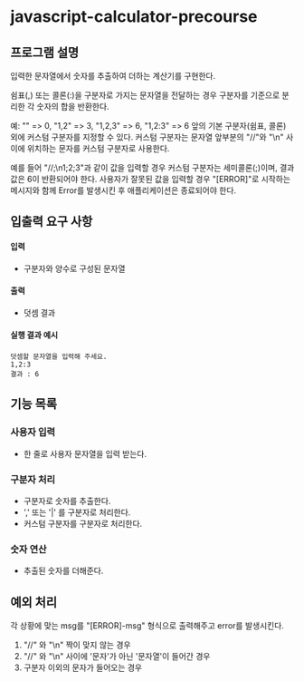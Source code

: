 # javascript-calculator-precourse

## 프로그램 설명
입력한 문자열에서 숫자를 추출하여 더하는 계산기를 구현한다.

쉼표(,) 또는 콜론(:)을 구분자로 가지는 문자열을 전달하는 경우 구분자를 기준으로 분리한 각 숫자의 합을 반환한다.

예: "" => 0, "1,2" => 3, "1,2,3" => 6, "1,2:3" => 6
앞의 기본 구분자(쉼표, 콜론) 외에 커스텀 구분자를 지정할 수 있다. 커스텀 구분자는 문자열 앞부분의 "//"와 "\n" 사이에 위치하는 문자를 커스텀 구분자로 사용한다.

예를 들어 "//;\n1;2;3"과 같이 값을 입력할 경우 커스텀 구분자는 세미콜론(;)이며, 결과 값은 6이 반환되어야 한다.
사용자가 잘못된 값을 입력할 경우 "[ERROR]"로 시작하는 메시지와 함께 Error를 발생시킨 후 애플리케이션은 종료되어야 한다.

## 입출력 요구 사항
#### 입력
* 구분자와 양수로 구성된 문자열
#### 출력
* 덧셈 결과

#### 실행 결과 예시
<pre><code>덧셈할 문자열을 입력해 주세요.
1,2:3
결과 : 6
</pre></code>


## 기능 목록
### 사용자 입력
* 한 줄로 사용자 문자열을 입력 받는다. 

### 구분자 처리
* 구분자로 숫자를 추출한다.
* ',' 또는 '|' 를 구분자로 처리한다.
* 커스텀 구분자를 구분자로 처리한다.

### 숫자 연산
* 추출된 숫자를 더해준다.


## 예외 처리
각 상황에 맞는 msg를 "[ERROR]-msg" 형식으로 출력해주고 error를 발생시킨다.
1) "//" 와 "\n" 짝이 맞지 않는 경우
2) "//" 와 "\n" 사이에 '문자'가 아닌 '문자열'이 들어간 경우
3) 구분자 이외의 문자가 들어오는 경우